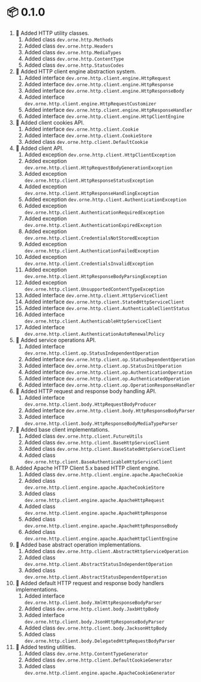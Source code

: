 # :package: 0.1.0

01. :gift: Added HTTP utility classes.
    01. Added class `dev.orne.http.Methods`
    01. Added class `dev.orne.http.Headers`
    01. Added class `dev.orne.http.MediaTypes`
    01. Added class `dev.orne.http.ContentType`
    01. Added class `dev.orne.http.StatusCodes`
01. :gift: Added HTTP client engine abstraction system.
    01. Added interface `dev.orne.http.client.engine.HttpRequest`
    01. Added interface `dev.orne.http.client.engine.HttpResponse`
    01. Added interface `dev.orne.http.client.engine.HttpResponseBody`
    01. Added interface `dev.orne.http.client.engine.HttpRequestCustomizer`
    01. Added interface `dev.orne.http.client.engine.HttpResponseHandler`
    01. Added interface `dev.orne.http.client.engine.HttpClientEngine`
01. :gift: Added client cookies API.
    01. Added interface `dev.orne.http.client.Cookie`
    01. Added interface `dev.orne.http.client.CookieStore`
    01. Added class `dev.orne.http.client.DefaultCookie`
01. :gift: Added client API.
    01. Added exception `dev.orne.http.client.HttpClientException`
    01. Added exception `dev.orne.http.client.HttpRequestBodyGenerationException`
    01. Added exception `dev.orne.http.client.HttpResponseStatusException`
    01. Added exception `dev.orne.http.client.HttpResponseHandlingException`
    01. Added exception `dev.orne.http.client.AuthenticationException`
    01. Added exception `dev.orne.http.client.AuthenticationRequiredException`
    01. Added exception `dev.orne.http.client.AuthenticationExpiredException`
    01. Added exception `dev.orne.http.client.CredentialsNotStoredException`
    01. Added exception `dev.orne.http.client.AuthenticationFailedException`
    01. Added exception `dev.orne.http.client.CredentialsInvalidException`
    01. Added exception `dev.orne.http.client.HttpResponseBodyParsingException`
    01. Added exception `dev.orne.http.client.UnsupportedContentTypeException`
    01. Added interface `dev.orne.http.client.HttpServiceClient`
    01. Added interface `dev.orne.http.client.StatedHttpServiceClient`
    01. Added interface `dev.orne.http.client.AuthenticableClientStatus`
    01. Added interface `dev.orne.http.client.AuthenticableHttpServiceClient`
    01. Added interface `dev.orne.http.client.AuthenticationAutoRenewalPolicy`
01. :gift: Added service operations API.
    01. Added interface `dev.orne.http.client.op.StatusIndependentOperation`
    01. Added interface `dev.orne.http.client.op.StatusDependentOperation`
    01. Added interface `dev.orne.http.client.op.StatusInitOperation`
    01. Added interface `dev.orne.http.client.op.AuthenticationOperation`
    01. Added interface `dev.orne.http.client.op.AuthenticatedOperation`
    01. Added interface `dev.orne.http.client.op.OperationResponseHandler`
01. :gift: Added HTTP request and response body handling API.
    01. Added interface `dev.orne.http.client.body.HttpRequestBodyProducer`
    01. Added interface `dev.orne.http.client.body.HttpResponseBodyParser`
    01. Added interface `dev.orne.http.client.body.HttpResponseBodyMediaTypeParser`
01. :gift: Added base client implementations.
    01. Added class `dev.orne.http.client.FutureUtils`
    01. Added class `dev.orne.http.client.BaseHttpServiceClient`
    01. Added class `dev.orne.http.client.BaseStatedHttpServiceClient`
    01. Added class `dev.orne.http.client.BaseAuthenticableHttpServiceClient`
01. Added Apache HTTP Client 5.x based HTTP client engine.
    01. Added class `dev.orne.http.client.engine.apache.ApacheCookie`
    01. Added class `dev.orne.http.client.engine.apache.ApacheCookieStore`
    01. Added class `dev.orne.http.client.engine.apache.ApacheHttpRequest`
    01. Added class `dev.orne.http.client.engine.apache.ApacheHttpResponse`
    01. Added class `dev.orne.http.client.engine.apache.ApacheHttpResponseBody`
    01. Added class `dev.orne.http.client.engine.apache.ApacheHttpClientEngine`
01. :gift: Added base abstract operation implementations.
    01. Added class `dev.orne.http.client.AbstractHttpServiceOperation`
    01. Added class `dev.orne.http.client.AbstractStatusIndependentOperation`
    01. Added class `dev.orne.http.client.AbstractStatusDependentOperation`
01. :gift: Added default HTTP request and response body handlers implementations.
    01. Added interface `dev.orne.http.client.body.XmlHttpResponseBodyParser`
    01. Added class `dev.orne.http.client.body.JaxbHttpBody`
    01. Added interface `dev.orne.http.client.body.JsonHttpResponseBodyParser`
    01. Added class `dev.orne.http.client.body.JacksonHttpBody`
    01. Added class `dev.orne.http.client.body.DelegatedHttpRequestBodyParser`
01. :gift: Added testing utilities.
    01. Added class `dev.orne.http.ContentTypeGenerator`
    01. Added class `dev.orne.http.client.DefaultCookieGenerator`
    01. Added class `dev.orne.http.client.engine.apache.ApacheCookieGenerator`
